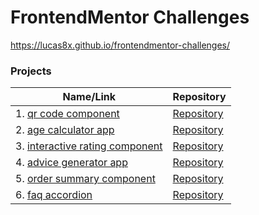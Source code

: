 # FrontendMentor Challenges

<https://lucas8x.github.io/frontendmentor-challenges/>

### Projects

| Name/Link | Repository |
| - | - |
| 1. [qr code component](https://lucas8x.github.io/frontendmentor-challenges/qr-code-component-main) | [Repository](https://github.com/Lucas8x/frontendmentor-challenges/tree/main/qr-code-component-main) |
| 2. [age calculator app](https://lucas8x.github.io/frontendmentor-challenges/age-calculator-app-main) | [Repository](https://github.com/Lucas8x/frontendmentor-challenges/tree/main/age-calculator-app-main) |
| 3. [interactive rating component](https://lucas8x.github.io/frontendmentor-challenges/interactive-rating-component-main) | [Repository](https://github.com/Lucas8x/frontendmentor-challenges/tree/main/interactive-rating-component-main) |
| 4. [advice generator app](https://lucas8x.github.io/frontendmentor-challenges/advice-generator-app-main) | [Repository](https://github.com/Lucas8x/frontendmentor-challenges/tree/main/advice-generator-app-main) |
| 5. [order summary component](https://lucas8x.github.io/frontendmentor-challenges/order-summary-component-main) | [Repository](https://github.com/Lucas8x/frontendmentor-challenges/tree/main/order-summary-component-main) |
| 6. [faq accordion](https://lucas8x.github.io/frontendmentor-challenges/faq-accordion-main) | [Repository](https://github.com/Lucas8x/frontendmentor-challenges/tree/main/faq-accordion-main) |
